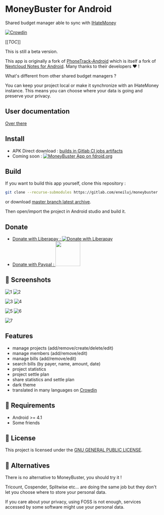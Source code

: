 # MoneyBuster for Android
Shared budget manager able to sync with [IHateMoney](https://github.com/spiral-project/ihatemoney/)

[![Crowdin](https://d322cqt584bo4o.cloudfront.net/moneybuster/localized.svg)](https://crowdin.com/project/moneybuster)

[[_TOC_]]

This is still a beta version.

This app is originally a fork of [PhoneTrack-Android](https://gitlab.com/eneiluj/phonetrack-android/) which is itself a fork of
[Nextcloud Notes for Android](https://github.com/stefan-niedermann/nextcloud-notes).
Many thanks to their developers :heart: !

What's different from other shared budget managers ?

You can keep your project local or make it synchronize with an IHateMoney instance.
This means you can choose where your data is going and preserve your privacy.

## User documentation

[Over there](https://gitlab.com/eneiluj/moneybuster/wikis/userdoc)

## Install

* APK Direct download : [builds in Gitlab CI jobs artifacts](https://gitlab.com/eneiluj/moneybuster/pipelines)
* Coming soon : [![MoneyBuster App on fdroid.org](https://gitlab.com/eneiluj/moneybuster/wikis/uploads/12078870063ba70ddae219b6187bfcb7/fd.png)](https://f-droid.org/packages/net.eneiluj.moneybuster/)

## Build

If you want to build this app yourself, clone this repository :

``` bash
git clone --recurse-submodules https://gitlab.com/eneiluj/moneybuster
```

or download [master branch latest archive](https://gitlab.com/eneiluj/moneybuster/-/archive/master/moneybuster-master.zip).

Then open/import the project in Android studio and build it.

## Donate

* [Donate with Liberapay : ![Donate with Liberapay](https://liberapay.com/assets/widgets/donate.svg)](https://liberapay.com/eneiluj/donate)
* [Donate with Paypal : <img src="https://gitlab.com/eneiluj/moneybuster/wikis/uploads/2344c25f3f8bbb30b1527c5ad16872f3/paypal-donate-button.png" width="80"/>](https://www.paypal.com/cgi-bin/webscr?cmd=_s-xclick&hosted_button_id=66PALMY8SF5JE)


## :eyes: Screenshots

![1](uploads/4cc6bd1f49d77a84b1881b97c04847ac/1.png) ![2](uploads/501a1204a978be980e261e8ddfb7d906/2.png)

![3](uploads/3a541720d5ea2ffdd0d4c15db8db726c/3.png) ![4](uploads/48a1ff39bdfe174d01d3d05a791a167a/4.png)

![5](uploads/11652084266faad1bb76ea2fc7656d58/5.png) ![6](uploads/0e3f2051691217447f412b9f507412e6/6.png)

![7](uploads/e837e86534aaad08e1f277798bbe8df3/7.png)

## Features
* manage projects (add/remove/create/delete/edit)
* manage members (add/remove/edit)
* manage bills (add/remove/edit)
* search bills (by payer, name, amount, date)
* project statistics
* project settle plan
* share statistics and settle plan
* dark theme
* translated in many languages on [Crowdin](https://crowdin.com/project/moneybuster)


## :link: Requirements
* Android >= 4.1
* Some friends

## :notebook: License
This project is licensed under the [GNU GENERAL PUBLIC LICENSE](/LICENSE).

## :twisted_rightwards_arrows: Alternatives

There is no alternative to MoneyBuster, you should try it !

Tricount, Cospender, Splitwise etc... are doing the same job but they don't let you choose where to store your personal data.

If you care about your privacy, using FOSS is not enough, services accessed by some software might use your personal data.
